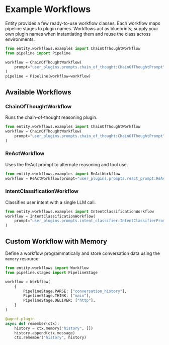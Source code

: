 # Example Workflows

Entity provides a few ready-to-use workflow classes. Each workflow maps pipeline
stages to plugin names. Workflows act as blueprints; supply your own plugin
names when instantiating them and reuse the class across environments.

```python
from entity.workflows.examples import ChainOfThoughtWorkflow
from pipeline import Pipeline

workflow = ChainOfThoughtWorkflow(
    prompt="user_plugins.prompts.chain_of_thought:ChainOfThoughtPrompt"
)
pipeline = Pipeline(workflow=workflow)
```

## Available Workflows

### ChainOfThoughtWorkflow
Runs the chain-of-thought reasoning plugin.

```python
from entity.workflows.examples import ChainOfThoughtWorkflow
workflow = ChainOfThoughtWorkflow(
    prompt="user_plugins.prompts.chain_of_thought:ChainOfThoughtPrompt"
)
```

### ReActWorkflow
Uses the ReAct prompt to alternate reasoning and tool use.

```python
from entity.workflows.examples import ReActWorkflow
workflow = ReActWorkflow(prompt="user_plugins.prompts.react_prompt:ReActPrompt")
```

### IntentClassificationWorkflow
Classifies user intent with a single LLM call.

```python
from entity.workflows.examples import IntentClassificationWorkflow
workflow = IntentClassificationWorkflow(
    prompt="user_plugins.prompts.intent_classifier:IntentClassifierPrompt"
)
```

## Custom Workflow with Memory

Define a workflow programmatically and store conversation data using the
`memory` resource:

```python
from entity.workflows import Workflow
from pipeline.stages import PipelineStage

workflow = Workflow(
    {
        PipelineStage.PARSE: ["conversation_history"],
        PipelineStage.THINK: ["main"],
        PipelineStage.DELIVER: ["http"],
    }
)

@agent.plugin
async def remember(ctx):
    history = ctx.memory("history", [])
    history.append(ctx.message)
    ctx.remember("history", history)
```
